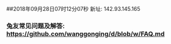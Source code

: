 ##2018年09月28日07时12分07秒 新址: 142.93.145.165
### 兔友常见问题及解答: https://github.com/wanggonging/d/blob/w/FAQ.md
